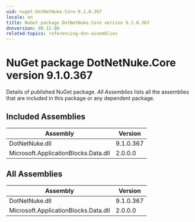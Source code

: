 ```yaml
---
uid: nuget-DotNetNuke.Core-9.1.0.367
locale: en
title: NuGet package DotNetNuke.Core version 9.1.0.367
dnnversion: 09.12.00
related-topics: referencing-dnn-assemblies
---
```


# NuGet package DotNetNuke.Core version 9.1.0.367
Details of published NuGet package.
*All Assemblies* lists all the assemblies that are included in this package or any dependent package.

## Included Assemblies

|Assembly|Version|
|---|---|
|DotNetNuke.dll|9.1.0.367|
|Microsoft.ApplicationBlocks.Data.dll|2.0.0.0|

## All Assemblies

|Assembly|Version|
|---|---|
|DotNetNuke.dll|9.1.0.367|
|Microsoft.ApplicationBlocks.Data.dll|2.0.0.0|

